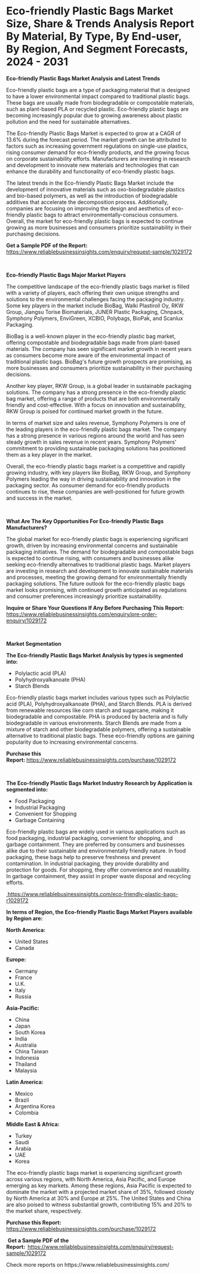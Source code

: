 <p><h1>Eco-friendly Plastic Bags Market Size, Share & Trends Analysis Report By Material, By Type, By End-user, By Region, And Segment Forecasts, 2024 - 2031</h1></p><p><strong>Eco-friendly Plastic Bags Market Analysis and Latest Trends</strong></p>
<p><p>Eco-friendly plastic bags are a type of packaging material that is designed to have a lower environmental impact compared to traditional plastic bags. These bags are usually made from biodegradable or compostable materials, such as plant-based PLA or recycled plastic. Eco-friendly plastic bags are becoming increasingly popular due to growing awareness about plastic pollution and the need for sustainable alternatives.</p><p>The Eco-friendly Plastic Bags Market is expected to grow at a CAGR of 13.6% during the forecast period. The market growth can be attributed to factors such as increasing government regulations on single-use plastics, rising consumer demand for eco-friendly products, and the growing focus on corporate sustainability efforts. Manufacturers are investing in research and development to innovate new materials and technologies that can enhance the durability and functionality of eco-friendly plastic bags.</p><p>The latest trends in the Eco-friendly Plastic Bags Market include the development of innovative materials such as oxo-biodegradable plastics and bio-based polymers, as well as the introduction of biodegradable additives that accelerate the decomposition process. Additionally, companies are focusing on improving the design and aesthetics of eco-friendly plastic bags to attract environmentally-conscious consumers. Overall, the market for eco-friendly plastic bags is expected to continue growing as more businesses and consumers prioritize sustainability in their purchasing decisions.</p></p>
<p><strong>Get a Sample PDF of the Report:&nbsp;</strong> <a href="https://www.reliablebusinessinsights.com/enquiry/request-sample/1029172">https://www.reliablebusinessinsights.com/enquiry/request-sample/1029172</a></p>
<p>&nbsp;</p>
<p><strong>Eco-friendly Plastic Bags Major Market Players</strong></p>
<p><p>The competitive landscape of the eco-friendly plastic bags market is filled with a variety of players, each offering their own unique strengths and solutions to the environmental challenges facing the packaging industry. Some key players in the market include BioBag, Walki Plastiroll Oy, RKW Group, Jiangsu Torise Biomaterials, JUNER Plastic Packaging, Chnpack, Symphony Polymers, EnviGreen, XCBIO, Polybags, BioPak, and Scanlux Packaging.</p><p>BioBag is a well-known player in the eco-friendly plastic bag market, offering compostable and biodegradable bags made from plant-based materials. The company has seen significant market growth in recent years as consumers become more aware of the environmental impact of traditional plastic bags. BioBag's future growth prospects are promising, as more businesses and consumers prioritize sustainability in their purchasing decisions.</p><p>Another key player, RKW Group, is a global leader in sustainable packaging solutions. The company has a strong presence in the eco-friendly plastic bag market, offering a range of products that are both environmentally friendly and cost-effective. With a focus on innovation and sustainability, RKW Group is poised for continued market growth in the future.</p><p>In terms of market size and sales revenue, Symphony Polymers is one of the leading players in the eco-friendly plastic bags market. The company has a strong presence in various regions around the world and has seen steady growth in sales revenue in recent years. Symphony Polymers' commitment to providing sustainable packaging solutions has positioned them as a key player in the market.</p><p>Overall, the eco-friendly plastic bags market is a competitive and rapidly growing industry, with key players like BioBag, RKW Group, and Symphony Polymers leading the way in driving sustainability and innovation in the packaging sector. As consumer demand for eco-friendly products continues to rise, these companies are well-positioned for future growth and success in the market.</p></p>
<p>&nbsp;</p>
<p><strong>What Are The Key Opportunities For Eco-friendly Plastic Bags Manufacturers?</strong></p>
<p><p>The global market for eco-friendly plastic bags is experiencing significant growth, driven by increasing environmental concerns and sustainable packaging initiatives. The demand for biodegradable and compostable bags is expected to continue rising, with consumers and businesses alike seeking eco-friendly alternatives to traditional plastic bags. Market players are investing in research and development to innovate sustainable materials and processes, meeting the growing demand for environmentally friendly packaging solutions. The future outlook for the eco-friendly plastic bags market looks promising, with continued growth anticipated as regulations and consumer preferences increasingly prioritize sustainability.</p></p>
<p><strong>Inquire or Share Your Questions If Any Before Purchasing This Report:</strong> <a href="https://www.reliablebusinessinsights.com/enquiry/pre-order-enquiry/1029172">https://www.reliablebusinessinsights.com/enquiry/pre-order-enquiry/1029172</a></p>
<p>&nbsp;</p>
<p><strong>Market Segmentation</strong></p>
<p><strong>The Eco-friendly Plastic Bags Market Analysis by types is segmented into:</strong></p>
<p><ul><li>Polylactic acid (PLA)</li><li>Polyhydroxyalkanoate (PHA)</li><li>Starch Blends</li></ul></p>
<p><p>Eco-friendly plastic bags market includes various types such as Polylactic acid (PLA), Polyhydroxyalkanoate (PHA), and Starch Blends. PLA is derived from renewable resources like corn starch and sugarcane, making it biodegradable and compostable. PHA is produced by bacteria and is fully biodegradable in various environments. Starch Blends are made from a mixture of starch and other biodegradable polymers, offering a sustainable alternative to traditional plastic bags. These eco-friendly options are gaining popularity due to increasing environmental concerns.</p></p>
<p><strong>Purchase this Report:&nbsp;</strong><a href="https://www.reliablebusinessinsights.com/purchase/1029172">https://www.reliablebusinessinsights.com/purchase/1029172</a></p>
<p>&nbsp;</p>
<p><strong>The Eco-friendly Plastic Bags Market Industry Research by Application is segmented into:</strong></p>
<p><ul><li>Food Packaging</li><li>Industrial Packaging</li><li>Convenient for Shopping</li><li>Garbage Containing</li></ul></p>
<p><p>Eco-friendly plastic bags are widely used in various applications such as food packaging, industrial packaging, convenient for shopping, and garbage containment. They are preferred by consumers and businesses alike due to their sustainable and environmentally friendly nature. In food packaging, these bags help to preserve freshness and prevent contamination. In industrial packaging, they provide durability and protection for goods. For shopping, they offer convenience and reusability. In garbage containment, they assist in proper waste disposal and recycling efforts.</p></p>
<p><a href="https://www.reliablebusinessinsights.com/eco-friendly-plastic-bags-r1029172">&nbsp;https://www.reliablebusinessinsights.com/eco-friendly-plastic-bags-r1029172</a></p>
<p><strong>In terms of Region, the Eco-friendly Plastic Bags Market Players available by Region are:</strong></p>
<p>
    <p> <strong> North America: </strong>
        <ul>
            <li>United States</li>
            <li>Canada</li>
        </ul>
        </p> 
    <p> <strong> Europe: </strong>
        <ul>
            <li>Germany</li>
            <li>France</li>
            <li>U.K.</li>
            <li>Italy</li>
            <li>Russia</li>
        </ul>
        </p> 
    <p> <strong> Asia-Pacific: </strong>
        <ul>
            <li>China</li>
            <li>Japan</li>
            <li>South Korea</li>
            <li>India</li>
            <li>Australia</li>
            <li>China Taiwan</li>
            <li>Indonesia</li>
            <li>Thailand</li>
            <li>Malaysia</li>
        </ul>
        </p> 
    <p> <strong> Latin America: </strong>
        <ul>
            <li>Mexico</li>
            <li>Brazil</li>
            <li>Argentina Korea</li>
            <li>Colombia</li>
        </ul>
        </p> 
    <p> <strong> Middle East & Africa: </strong>
        <ul>
            <li>Turkey</li>
            <li>Saudi</li>
            <li>Arabia</li>
            <li>UAE</li>
            <li>Korea</li>
        </ul>
    </p>
    </p>
<p><p>The eco-friendly plastic bags market is experiencing significant growth across various regions, with North America, Asia Pacific, and Europe emerging as key markets. Among these regions, Asia Pacific is expected to dominate the market with a projected market share of 35%, followed closely by North America at 30% and Europe at 25%. The United States and China are also poised to witness substantial growth, contributing 15% and 20% to the market share, respectively.</p></p>
<p><strong>Purchase this Report: </strong><a href="https://www.reliablebusinessinsights.com/purchase/1029172">https://www.reliablebusinessinsights.com/purchase/1029172</a></p>
<p>&nbsp;<strong>Get a Sample PDF of the Report:&nbsp;&nbsp;</strong><a href="https://www.reliablebusinessinsights.com/enquiry/request-sample/1029172">https://www.reliablebusinessinsights.com/enquiry/request-sample/1029172</a></p>
<p><strong></strong></p>
<p>Check more reports on https://www.reliablebusinessinsights.com/</p>